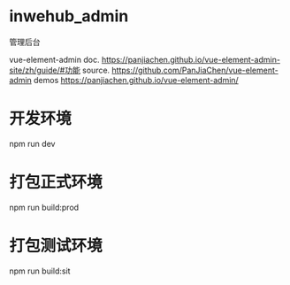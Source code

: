 # inwehub_admin
管理后台

vue-element-admin
  doc. https://panjiachen.github.io/vue-element-admin-site/zh/guide/#功能
  source. https://github.com/PanJiaChen/vue-element-admin
  demos https://panjiachen.github.io/vue-element-admin/

# 开发环境
npm run dev

# 打包正式环境
npm run build:prod

# 打包测试环境
npm run build:sit